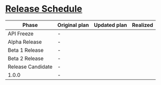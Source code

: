 # <u>Release Schedule</u>

| Phase             | Original plan | Updated plan | Realized |
| ----------------- | ------------- | ------------ | -------- |
| API Freeze        | -             |              |          |
| Alpha Release     | -             |              |          |
| Beta 1 Release    | -             |              |          |
| Beta 2 Release    | -             |              |          |
| Release Candidate | -             |              |          |
| 1.0.0             | -             |              |          |


